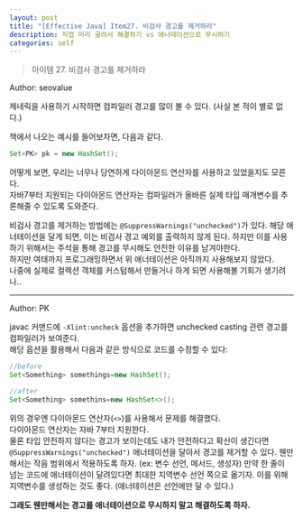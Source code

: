 ```yaml
---
layout: post
title: "[Effective Java] Item27. 비검사 경고를 제거하라"
description: 직접 머리 굴려서 해결하기 vs 애너테이션으로 무시하기
categories: self
---
```


> 아이템 27. 비검사 경고를 제거하라

Author: seovalue

제네릭을 사용하기 시작하면 컴파일러 경고를 많이 볼 수 있다. (사실 본 적이 별로 없다.)<br>

책에서 나오는 예시를 들어보자면, 다음과 같다.<br>
```java
Set<PK> pk = new HashSet();
```
어떻게 보면, 우리는 너무나 당연하게 다이아몬드 연산자를 사용하고 있었을지도 모른다.<br>
자바7부터 지원되는 다이아몬드 연산자는 컴파일러가 올바른 실제 타입 매개변수를 추론해줄 수 있도록 도와준다.<br>

비검사 경고를 제거하는 방법에는 `@SuppressWarnings("unchecked")`가 있다. 해당 애너테이션을 달게 되면, 이는 비검사 경고 예외를 출력하지 않게 된다. 하지만 이를 사용하기 위해서는 주석을 통해 경고를 무시해도 안전한 이유를 남겨야한다.<br>
하지만 여태까지 프로그래밍하면서 위 애너테이션은 아직까지 사용해보지 않았다.<br>
나중에 실제로 컬렉션 객체를 커스텀해서 만들거나 하게 되면 사용해볼 기회가 생기려나..<br>


-----

Author: PK

javac 커맨드에 `-Xlint:uncheck` 옵션을 추가하면 unchecked casting 관련 경고를 컴파일러가 보여준다.<br>
해당 옵션을 활용해서 다음과 같은 방식으로 코드를 수정할 수 있다:

```java
//before
Set<Something> somethings=new HashSet();

//after
Set<Something> somethins=new HashSet<>();
```

위의 경우엔 다이아몬드 연산자(`<>`)를 사용해서 문제를 해결했다.<br>
다이아몬드 연산자는 자바 7부터 지원한다.<br>
물론 타입 안전하지 않다는 경고가 보이는데도 내가 안전하다고 확신이 생긴다면
`@SuppressWarnings("unchecked")` 애너테이션을 달아서 경고를 제거할 수 있다. 웬만해서는 작음 범위에서 적용하도록 하자. (ex: 변수 선언, 메서드, 생성자)
만약 한 줄이 넘는 코드에 애너테이션이 달려있다면 최대한 지역변수 선언 쪽으로 옮기자. 이를 위해 지역변수를 생성하는 것도 좋다. (애너테이션은 선언에만 달 수 있다.)<br>

**그래도 웬만해서는 경고를 애너테이션으로 무시하지 말고 해결하도록 하자.**
